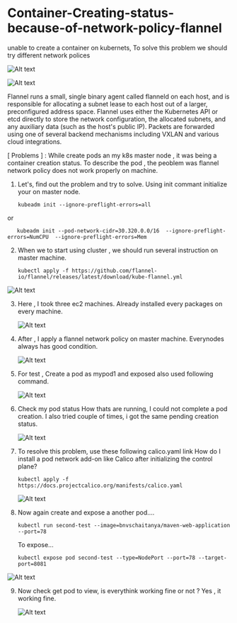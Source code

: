 # Container-Creating-status-because-of-network-policy-flannel
unable to create a container on kubernets, To solve this problem we should try different network polices

![Alt text](/error/3.png)

![Alt text](/error/9.png)

Flannel runs a small, single binary agent called flanneld on each host, and is responsible for allocating a subnet lease to each host out of a larger,
preconfigured address space. Flannel uses either the Kubernetes API or etcd directly to store the network configuration, the allocated subnets,
and any auxiliary data (such as the host's public IP). Packets are forwarded using one of several backend mechanisms including VXLAN and various cloud integrations.

[ Problems ] : While create pods an my k8s master node , it was being a container creation status. To describe the pod ,
               the peoblem was flannel network policy does not work properly on machine.

1. Let's, find out the problem and try to solve. Using init commant initialize your on master node.

       kubeadm init --ignore-preflight-errors=all
or

       kubeadm init --pod-network-cidr=30.320.0.0/16  --ignore-preflight-errors=NumCPU  --ignore-preflight-errors=Mem

2. When we to start using cluster , we should run several instruction on master machine.

       kubectl apply -f https://github.com/flannel-io/flannel/releases/latest/download/kube-flannel.yml

![Alt text](/error/1.png)   

3. Here , I took three ec2 machines. Already installed every packages on every machine.

   ![Alt text](/error/2.png)

4. After , I apply a flannel network policy on master machine. Everynodes always has good condition.

   ![Alt text](/error/2.png)

5. For test , Create a pod as mypod1 and exposed also used following command.

   ![Alt text](/error/3.png)

6. Check my pod status How thats are running, I could not complete a pod creation.
   I also tried couple of times, i got the same pending creation status.

   ![Alt text](/error/4.png)

7. To resolve this problem, use these following calico.yaml link
   How do I install a pod network add-on like Calico after initializing the control plane?

       kubectl apply -f https://docs.projectcalico.org/manifests/calico.yaml

   ![Alt text](/error/5.png)

8. Now again create and expose a another pod....

       kubectl run second-test --image=bnvschaitanya/maven-web-application --port=78

   To expose...

       kubectl expose pod second-test --type=NodePort --port=78 --target-port=8081

  ![Alt text](/error/7.png)

9. Now check get pod to view, is everythink working fine or not ? Yes , it working fine.

    ![Alt text](/error/8.png)

   
